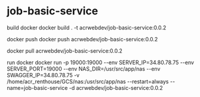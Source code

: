 # job-basic-service

build docker
docker build . -t acrwebdev/job-basic-service:0.0.2

docker push
docker push acrwebdev/job-basic-service:0.0.2

docker pull acrwebdev/job-basic-service:0.0.2

run docker
docker run -p 19000:19000 --env SERVER_IP=34.80.78.75 --env SERVER_PORT=19000 --env NAS_DIR=/usr/src/app/nas --env SWAGGER_IP=34.80.78.75 -v /home/acr_renthouse/GCS/nas:/usr/src/app/nas --restart=always --name=job-basic-service -d acrwebdev/job-basic-service:0.0.2
